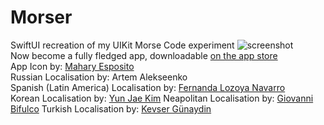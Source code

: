 # Morser
SwiftUI recreation of my UIKit Morse Code experiment
![screenshot](https://github.com/Snesnopic/Morser/blob/main/Morser/Assets.xcassets/AppIcon.appiconset/appIcon.png) <br>
Now become a fully fledged app, downloadable [on the app store](https://apps.apple.com/it/app/morser/id6497951594?l=en-GB) <br>
App Icon by: [Mahary Esposito](https://www.behance.net/mychan1) <br>
Russian Localisation by: Artem Alekseenko <br>
Spanish (Latin America) Localisation by: [Fernanda Lozoya Navarro](https://www.behance.net/ferlozoya2) <br>
Korean Localisation by: [Yun Jae Kim](http://www.mikaylakim.com/)
Neapolitan Localisation by: [Giovanni Bifulco](https://github.com/GioveWasTaken)
Turkish Localisation by: [Kevser Günaydin](https://en.wikipedia.org/wiki/Kebab)
